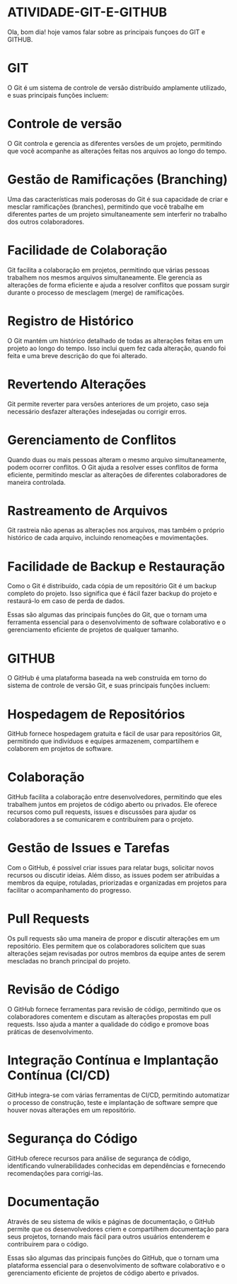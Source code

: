 # ATIVIDADE-GIT-E-GITHUB
Ola, bom dia! hoje vamos falar sobre as principais funçoes do GIT e GITHUB.
# GIT 
O Git é um sistema de controle de versão distribuído amplamente utilizado, e suas principais funções incluem:
# Controle de versão
O Git controla e gerencia as diferentes versões de um projeto, permitindo que você acompanhe as alterações feitas nos arquivos ao longo do tempo.
# Gestão de Ramificações (Branching)
Uma das características mais poderosas do Git é sua capacidade de criar e mesclar ramificações (branches), permitindo que você trabalhe em diferentes partes de um projeto simultaneamente sem interferir no trabalho dos outros colaboradores.
# Facilidade de Colaboração
Git facilita a colaboração em projetos, permitindo que várias pessoas trabalhem nos mesmos arquivos simultaneamente. Ele gerencia as alterações de forma eficiente e ajuda a resolver conflitos que possam surgir durante o processo de mesclagem (merge) de ramificações.
# Registro de Histórico
O Git mantém um histórico detalhado de todas as alterações feitas em um projeto ao longo do tempo. Isso inclui quem fez cada alteração, quando foi feita e uma breve descrição do que foi alterado.
# Revertendo Alterações
Git permite reverter para versões anteriores de um projeto, caso seja necessário desfazer alterações indesejadas ou corrigir erros.
# Gerenciamento de Conflitos
Quando duas ou mais pessoas alteram o mesmo arquivo simultaneamente, podem ocorrer conflitos. O Git ajuda a resolver esses conflitos de forma eficiente, permitindo mesclar as alterações de diferentes colaboradores de maneira controlada.
# Rastreamento de Arquivos
Git rastreia não apenas as alterações nos arquivos, mas também o próprio histórico de cada arquivo, incluindo renomeações e movimentações.
# Facilidade de Backup e Restauração
Como o Git é distribuído, cada cópia de um repositório Git é um backup completo do projeto. Isso significa que é fácil fazer backup do projeto e restaurá-lo em caso de perda de dados.

Essas são algumas das principais funções do Git, que o tornam uma ferramenta essencial para o desenvolvimento de software colaborativo e o gerenciamento eficiente de projetos de qualquer tamanho.

# GITHUB
O GitHub é uma plataforma baseada na web construída em torno do sistema de controle de versão Git, e suas principais funções incluem:
# Hospedagem de Repositórios
GitHub fornece hospedagem gratuita e fácil de usar para repositórios Git, permitindo que indivíduos e equipes armazenem, compartilhem e colaborem em projetos de software.
# Colaboração
GitHub facilita a colaboração entre desenvolvedores, permitindo que eles trabalhem juntos em projetos de código aberto ou privados. Ele oferece recursos como pull requests, issues e discussões para ajudar os colaboradores a se comunicarem e contribuírem para o projeto.
# Gestão de Issues e Tarefas
Com o GitHub, é possível criar issues para relatar bugs, solicitar novos recursos ou discutir ideias. Além disso, as issues podem ser atribuídas a membros da equipe, rotuladas, priorizadas e organizadas em projetos para facilitar o acompanhamento do progresso.
# Pull Requests
Os pull requests são uma maneira de propor e discutir alterações em um repositório. Eles permitem que os colaboradores solicitem que suas alterações sejam revisadas por outros membros da equipe antes de serem mescladas no branch principal do projeto.
# Revisão de Código
O GitHub fornece ferramentas para revisão de código, permitindo que os colaboradores comentem e discutam as alterações propostas em pull requests. Isso ajuda a manter a qualidade do código e promove boas práticas de desenvolvimento.
# Integração Contínua e Implantação Contínua (CI/CD)
GitHub integra-se com várias ferramentas de CI/CD, permitindo automatizar o processo de construção, teste e implantação de software sempre que houver novas alterações em um repositório.
# Segurança do Código
GitHub oferece recursos para análise de segurança de código, identificando vulnerabilidades conhecidas em dependências e fornecendo recomendações para corrigi-las.
# Documentação
Através de seu sistema de wikis e páginas de documentação, o GitHub permite que os desenvolvedores criem e compartilhem documentação para seus projetos, tornando mais fácil para outros usuários entenderem e contribuírem para o código.

Essas são algumas das principais funções do GitHub, que o tornam uma plataforma essencial para o desenvolvimento de software colaborativo e o gerenciamento eficiente de projetos de código aberto e privados.
